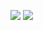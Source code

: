 ![](https://github.com/greyhatguy007/Machine-Learning-Specialization-Coursera/blob/64a19b1c162b79e9d4e70fa25eeb265a6d31137f/C3%20-%20Unsupervised%20Learning,%20Recommenders,%20Reinforcement%20Learning/week2/Practice%20Quiz%20:%20Recommender%20systems%20implementation/ss1.png)
![](https://github.com/greyhatguy007/Machine-Learning-Specialization-Coursera/blob/64a19b1c162b79e9d4e70fa25eeb265a6d31137f/C3%20-%20Unsupervised%20Learning,%20Recommenders,%20Reinforcement%20Learning/week2/Practice%20Quiz%20:%20Recommender%20systems%20implementation/ss2.png)